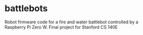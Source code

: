 # battlebots
Robot firmware code for a fire and water battlebot controlled by a Raspberry Pi Zero W. Final project for Stanford CS 140E

